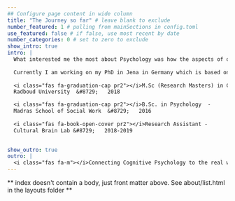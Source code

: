 ```yaml
---
## Configure page content in wide column
title: "The Journey so far" # leave blank to exclude
number_featured: 1 # pulling from mainSections in config.toml
use_featured: false # if false, use most recent by date
number_categories: 0 # set to zero to exclude
show_intro: true
intro: |
  What interested me the most about Psychology was how the aspects of our day-to-day behaviour can be explained and that it is possible to dig deeper into what goes behind such behaviours. During my undergraduation, cognitive psychology specifically drew my interest as it felt closest to what inspired me to choose to study psychology. While pursuing a Masters degree, I learnt more about language processing and explored how we communicate among one another. This in turn was useful to envision the scope and relatability of cognitive psychology and was inspired to do more research. Post Masters I spent a year working at the [Max Planck Institute for Psycholinguistics](https://www.mpi.nl/) in the [Cultural Brain](https://culturalbrain.org/) Lab performing experiments to investigate how (il)literacy influences the way our brain sees the world.
  
  Currently I am working on my PhD in Jena in Germany which is based on the project funded by the [DFG](https://www.dfg.de/) on Binding and Retrieval in Action Control ([BRAC](https://www.brac-psy.de/)). We aim to explore how the stimuli and responses we face in our everyday environment integrate to perform actions. My project specifically connects these short term pairings to long term learning phenomena. Check the [wikipedia page](https://en.wikipedia.org/wiki/Binding_and_Retrieval_in_Action_Control) for more information on this project.
  
  <i class="fas fa-graduation-cap pr2"></i>M.Sc (Research Masters) in Cognitive Neuroscience  - 
  Radboud University  &#8729;   2018

  <i class="fas fa-graduation-cap pr2"></i>B.Sc. in Psychology  -
  Madras School of Social Work  &#8729;   2016
  
  <i class="fas fa-book-open-cover pr2"></i>Research Assistant - 
  Cultural Brain Lab &#8729;   2018-2019

  
show_outro: true
outro: |
  <i class="fas fa-m"></i>Connecting Cognitive Psychology to the real world
---
```


** index doesn't contain a body, just front matter above.
See about/list.html in the layouts folder **